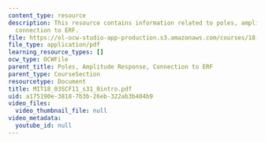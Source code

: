 ```yaml
---
content_type: resource
description: This resource contains information related to poles, amplitude response,
  connection to ERF.
file: https://ol-ocw-studio-app-production.s3.amazonaws.com/courses/18-03sc-differential-equations-fall-2011/a175190e38187b3b26eb322ab3b404b9_MIT18_03SCF11_s31_0intro.pdf
file_type: application/pdf
learning_resource_types: []
ocw_type: OCWFile
parent_title: Poles, Amplitude Response, Connection to ERF
parent_type: CourseSection
resourcetype: Document
title: MIT18_03SCF11_s31_0intro.pdf
uid: a175190e-3818-7b3b-26eb-322ab3b404b9
video_files:
  video_thumbnail_file: null
video_metadata:
  youtube_id: null
---
```

